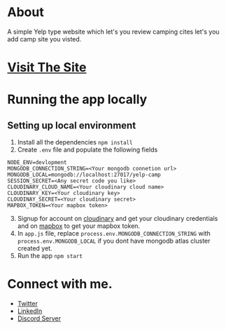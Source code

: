 # About
A simple Yelp type website which let's you review camping cites
let's you add camp site you visted.

# [Visit The Site](https://campsites-review.herokuapp.com/)

# Running the app locally
## Setting up local environment
1. Install all the dependencies ```npm install```
2. Create ```.env``` file and populate the following fields
```
NODE_ENV=devlopment
MONGODB_CONNECTION_STRING=<Your mongodb connetion url>
MONGODB_LOCAL=mongodb://localhost:27017/yelp-camp
SESSION_SECRET=<Any secret code you like>
CLOUDINARY_CLOUD_NAME=<Your cloudinary cloud name>
CLOUDINARY_KEY=<Your cloudinary key>
CLOUDINAY_SECRET=<Your cloudinary secret>
MAPBOX_TOKEN=<Your mapbox token>
```
3. Signup for account on [cloudinary](https://cloudinary.com/) and get your cloudinary credentials and on [mapbox](https://www.mapbox.com/) to get your mapbox token.
4. In ```app.js``` file, replace ```process.env.MONGODB_CONNECTION_STRING``` with ```process.env.MONGODB_LOCAL``` if you dont have mongodb atlas cluster created yet.
5. Run the app ```npm start```

# Connect with me.
- [Twitter](https://twitter.com/hrv_vishwakarma)
- [LinkedIn](https://www.linkedin.com/in/harshit-kr-vishwakarma-b57b8b175/)
- [Discord Server](https://discord.com/invite/5PNFxQF2nz)